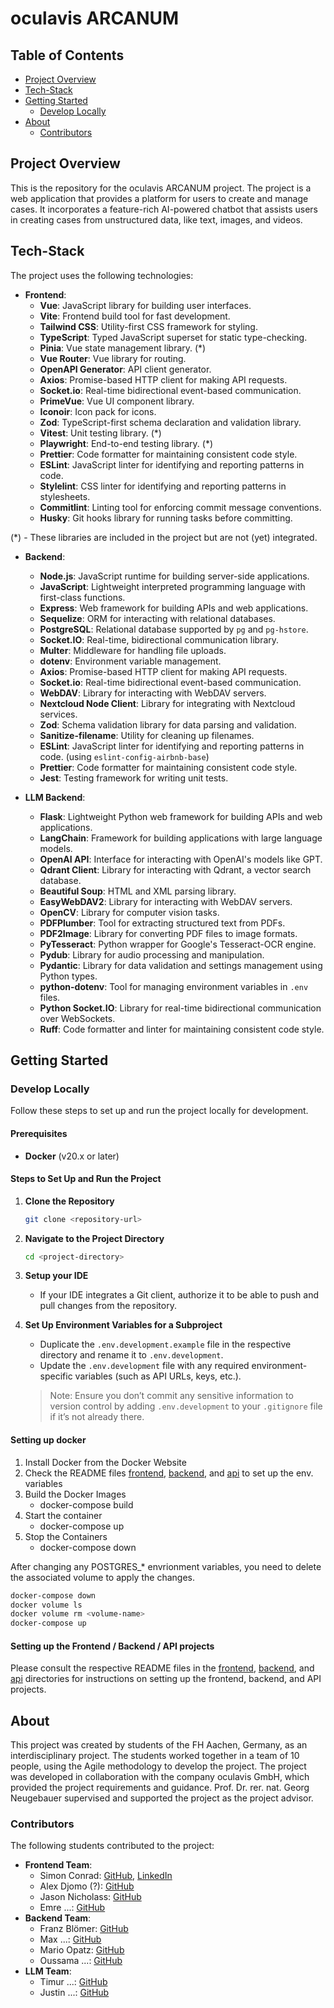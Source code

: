 # oculavis ARCANUM


## Table of Contents
- [Project Overview](#project-overview)
- [Tech-Stack](#tech-stack)
- [Getting Started](#getting-started)
  - [Develop Locally](#develop-locally)
- [About](#about)
  - [Contributors](#contributors)

## Project Overview
This is the repository for the oculavis ARCANUM project. The project is a web application that provides a platform for users to create and manage cases.
It incorporates a feature-rich AI-powered chatbot that assists users in creating cases from unstructured data, like text, images, and videos.

## Tech-Stack
The project uses the following technologies:
- **Frontend**:
  - **Vue**: JavaScript library for building user interfaces.
  - **Vite**: Frontend build tool for fast development.
  - **Tailwind CSS**: Utility-first CSS framework for styling.
  - **TypeScript**: Typed JavaScript superset for static type-checking.
  - **Pinia**: Vue state management library. (*)
  - **Vue Router**: Vue library for routing.
  - **OpenAPI Generator**: API client generator.
  - **Axios**: Promise-based HTTP client for making API requests.
  - **Socket.io**: Real-time bidirectional event-based communication.
  - **PrimeVue**: Vue UI component library.
  - **Iconoir**: Icon pack for icons.
  - **Zod**: TypeScript-first schema declaration and validation library.
  - **Vitest**: Unit testing library. (*)
  - **Playwright**: End-to-end testing library. (*)
  - **Prettier**: Code formatter for maintaining consistent code style.
  - **ESLint**: JavaScript linter for identifying and reporting patterns in code.
  - **Stylelint**: CSS linter for identifying and reporting patterns in stylesheets.
  - **Commitlint**: Linting tool for enforcing commit message conventions.
  - **Husky**: Git hooks library for running tasks before committing.

(*) - These libraries are included in the project but are not (yet) integrated.

- **Backend**:
  - **Node.js**: JavaScript runtime for building server-side applications.
  - **JavaScript**: Lightweight interpreted programming language with first-class functions.
  - **Express**: Web framework for building APIs and web applications.
  - **Sequelize**: ORM for interacting with relational databases.
  - **PostgreSQL**: Relational database supported by `pg` and `pg-hstore`.
  - **Socket.IO**: Real-time, bidirectional communication library.
  - **Multer**: Middleware for handling file uploads.
  - **dotenv**: Environment variable management.
  - **Axios**: Promise-based HTTP client for making API requests.
  - **Socket.io**: Real-time bidirectional event-based communication.
  - **WebDAV**: Library for interacting with WebDAV servers.
  - **Nextcloud Node Client**: Library for integrating with Nextcloud services.
  - **Zod**: Schema validation library for data parsing and validation.
  - **Sanitize-filename**: Utility for cleaning up filenames.
  - **ESLint**: JavaScript linter for identifying and reporting patterns in code. (using `eslint-config-airbnb-base`)
  - **Prettier**: Code formatter for maintaining consistent code style.
  - **Jest**: Testing framework for writing unit tests.


- **LLM Backend**:
  - **Flask**: Lightweight Python web framework for building APIs and web applications.
  - **LangChain**: Framework for building applications with large language models.
  - **OpenAI API**: Interface for interacting with OpenAI's models like GPT.
  - **Qdrant Client**: Library for interacting with Qdrant, a vector search database.
  - **Beautiful Soup**: HTML and XML parsing library.
  - **EasyWebDAV2**: Library for interacting with WebDAV servers.
  - **OpenCV**: Library for computer vision tasks.
  - **PDFPlumber**: Tool for extracting structured text from PDFs.
  - **PDF2Image**: Library for converting PDF files to image formats.
  - **PyTesseract**: Python wrapper for Google's Tesseract-OCR engine.
  - **Pydub**: Library for audio processing and manipulation.
  - **Pydantic**: Library for data validation and settings management using Python types.
  - **python-dotenv**: Tool for managing environment variables in `.env` files.
  - **Python Socket.IO**: Library for real-time bidirectional communication over WebSockets.
  - **Ruff**: Code formatter and linter for maintaining consistent code style.

## Getting Started

### Develop Locally

Follow these steps to set up and run the project locally for development.

#### Prerequisites
- **Docker** (v20.x or later)

#### Steps to Set Up and Run the Project
1. **Clone the Repository**
   ```bash
   git clone <repository-url>
   ```

2. **Navigate to the Project Directory**
   ```bash
   cd <project-directory>
   ```

3. **Setup your IDE**
    - If your IDE integrates a Git client, authorize it to be able to push and pull changes from the repository.

4. **Set Up Environment Variables for a Subproject**
    - Duplicate the `.env.development.example` file in the respective directory and rename it to `.env.development`.
    - Update the `.env.development` file with any required environment-specific variables (such as API URLs, keys, etc.).
   > Note: Ensure you don’t commit any sensitive information to version control by adding `.env.development` to your `.gitignore` file if it’s not already there.

#### Setting up docker 
1. Install Docker from the Docker Website
2. Check the README files  [frontend](frontend/README.md), [backend](backend/README.md), and [api](api/README.md) to set up the env. variables
3. Build the Docker Images
    - docker-compose build
4. Start the container
   -  docker-compose up
5. Stop the Containers
    - docker-compose down

After changing any POSTGRES_* envrionment variables, you need to delete the associated volume to apply the changes.
```bash
docker-compose down
docker volume ls
docker volume rm <volume-name>
docker-compose up
```

#### Setting up the Frontend / Backend / API projects

Please consult the respective README files in the [frontend](frontend/README.md), [backend](backend/README.md), and [api](api/README.md) directories for instructions on setting up the frontend, backend, and API projects.
    

## About
This project was created by students of the FH Aachen, Germany, as an interdisciplinary project. 
The students worked together in a team of 10 people, using the Agile methodology to develop the project.
The project was developed in collaboration with the company oculavis GmbH, which provided the project requirements and guidance.
Prof. Dr. rer. nat. Georg Neugebauer supervised and supported the project as the project advisor.

### Contributors
The following students contributed to the project:
- **Frontend Team**:
  - Simon Conrad: [GitHub](https://github.com/IsAvaible), [LinkedIn](https://www.linkedin.com/in/simon-conrad-sfc/)
  - Alex Djomo (?): [GitHub](https://github.com/Dragnee1Natsu)
  - Jason Nicholass: [GitHub](https://github.com/jasonicholass)
  - Emre ...: [GitHub](https://github.com/emre440)
- **Backend Team**:
  - Franz Blömer: [GitHub](https://github.com/FlachbandkabelPeter)
  - Max ...: [GitHub](https://github.com/maxGCode)
  - Mario Opatz: [GitHub](https://github.com/MarioOpatz)
  - Oussama ...: [GitHub](https://github.com/oussama8320)
- **LLM Team**:
  - Timur ...: [GitHub](https://github.com/TimurFHAachen)
  - Justin ...: [GitHub](https://github.com/justins03)


